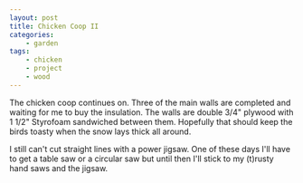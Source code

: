 ```yaml
---
layout: post
title: Chicken Coop II
categories:
    - garden
tags:
    - chicken
    - project
    - wood
---
```


The chicken coop continues on. Three of the main walls are completed and waiting for me to buy the insulation. The walls are double 3/4" plywood with 1 1/2" Styrofoam sandwiched between them. Hopefully that should keep the birds toasty when the snow lays thick all around.

I still can't cut straight lines with a power jigsaw. One of these days I'll have to get a table saw or a circular saw but until then I'll stick to my (t)rusty hand saws and the jigsaw.

